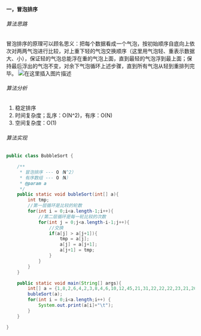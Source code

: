 #### 一，冒泡排序
###### 算法思路
冒泡排序的原理可以顾名思义：把每个数据看成一个气泡，按初始顺序自底向上依次对两两气泡进行比较，对上重下轻的气泡交换顺序（这里用气泡轻、重表示数据大、小），保证轻的气泡总能浮在重的气泡上面，直到最轻的气泡浮到最上面；保持最后浮出的气泡不变，对余下气泡循环上述步骤，直到所有气泡从轻到重排列完毕。
![在这里插入图片描述](https://img-blog.csdnimg.cn/20190418152527295.gif)
###### 算法分析
1. 稳定排序
2. 时间复杂度；乱序：O(N^2)，有序：O(N)
3. 空间复杂度：O(1)
###### 算法实现
```java
public class BubbleSort {

    /**
     * 冒泡排序 --- O（N^2）
     * 有序数组 --- O（N）
     * @param a
     */
    public static void bubleSort(int[] a){
        int tmp;
        //第一层循环是比较的轮数
        for(int i = 0;i<a.length-1;i++){
            //第二层循环是每一轮比较的次数
            for(int j = 0;j<a.length-i-1;j++){
                //交换
                if(a[j] > a[j+1]){
                    tmp = a[j];
                    a[j] = a[j+1];
                    a[j+1] = tmp;
                }
            }
        }
    }

    public static void main(String[] args){
        int[] a = {1,8,2,6,4,2,3,8,4,6,10,12,45,21,31,22,22,22,23,21,20,23,24,21,23,23};
        bubleSort(a);
        for(int i = 0;i<a.length;i++) {
            System.out.print(a[i]+"\t");
        }
    }

}
```